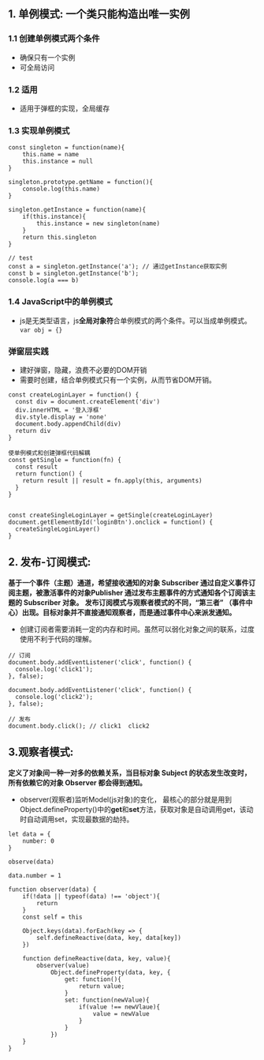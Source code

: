## 1. 单例模式: 一个类只能构造出唯一实例
### 1.1 创建单例模式两个条件
- 确保只有一个实例
- 可全局访问

### 1.2 适用
- 适用于弹框的实现，全局缓存

### 1.3 实现单例模式
```
const singleton = function(name){
    this.name = name
    this.instance = null
}

singleton.prototype.getName = function(){
    console.log(this.name)
}

singleton.getInstance = function(name){
    if(this.instance){
        this.instance = new singleton(name)    
    }
    return this.singleton
}

// test 
const a = singleton.getInstance('a'); // 通过getInstance获取实例
const b = singleton.getInstance('b');
console.log(a === b)
```

### 1.4 JavaScript中的单例模式
- js是无类型语言，js**全局对象符**合单例模式的两个条件。可以当成单例模式。`var obj = {}`

### 弹窗层实践
- 建好弹窗，隐藏，浪费不必要的DOM开销
- 需要时创建，结合单例模式只有一个实例，从而节省DOM开销。
```
const createLoginLayer = function() {
  const div = document.createElement('div')
  div.innerHTML = '登入浮框'
  div.style.display = 'none'
  document.body.appendChild(div)
  return div
}

使单例模式和创建弹框代码解耦
const getSingle = function(fn) {
  const result
  return function() {
    return result || result = fn.apply(this, arguments)
  }
}


const createSingleLoginLayer = getSingle(createLoginLayer)
document.getElementById('loginBtn').onclick = function() {
  createSingleLoginLayer()
}
```



## 2. 发布-订阅模式: 
**基于一个事件（主题）通道，希望接收通知的对象 Subscriber 通过自定义事件订阅主题，被激活事件的对象Publisher 通过发布主题事件的方式通知各个订阅该主题的 Subscriber 对象。**
**发布订阅模式与观察者模式的不同，“第三者” （事件中心）出现。目标对象并不直接通知观察者，而是通过事件中心来派发通知。**
- 创建订阅者需要消耗一定的内存和时间。虽然可以弱化对象之间的联系，过度使用不利于代码的理解。
```
// 订阅
document.body.addEventListener('click', function() {
  console.log('click1');
}, false);

document.body.addEventListener('click', function() {
  console.log('click2');
}, false);

// 发布
document.body.click(); // click1  click2
```



## 3.观察者模式: 
**定义了对象间一种一对多的依赖关系，当目标对象 Subject 的状态发生改变时，所有依赖它的对象 Observer 都会得到通知。**
- observer(观察者)监听Model(js对象)的变化， 最核心的部分就是用到Object.defineProperty()中的**get**和**set**方法，获取对象是自动调用get，该动时自动调用set，实现最数据的劫持。
```
let data = {
    number: 0
}

observe(data)

data.number = 1

function observer(data) {
    if(!data || typeof(data) !== 'object'){
        return
    }
    const self = this

    Object.keys(data).forEach(key => {
        self.defineReactive(data, key, data[key])
    })

    function defineReactive(data, key, value){
        observer(value)
            Object.defineProperty(data, key, {
                get: function(){
                    return value;
                }
                set: function(newValue){
                    if(value !== newVlaue){
                        value = newValue
                    }
                }
            })
    }
}
```




